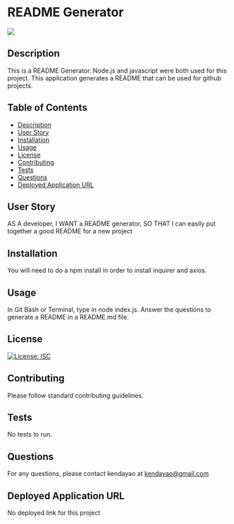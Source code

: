 
# README Generator



![](https://avatars3.githubusercontent.com/u/62568395?v=4)

## Description


This is a README Generator. Node.js and javascript were both used for this project. This application generates a README that can be used for github projects.


## Table of Contents

* [Description](#description)
* [User Story](#user-story)
* [Installation](#installation)
* [Usage](#usage)
* [License](#license)
* [Contributing](#contributing)
* [Tests](#tests)
* [Questions](#questions)
* [Deployed Application URL](#deployed-application-URL)



## User Story


AS A developer, I WANT a README generator, SO THAT I can easily put together a good README for a new project


## Installation


You will need to do a npm install in order to install inquirer and axios.


## Usage


In Git Bash or Terminal, type in node index.js. Answer the questions to generate a README in a README.md file.


## License


[![License: ISC](https://img.shields.io/badge/License-ISC-blue.svg)](https://opensource.org/licenses/ISC)


## Contributing


Please follow standard contributing guidelines.


## Tests


No tests to run.


## Questions


For any questions, please contact kendayao at kendayao@gmail.com

## Deployed Application URL


No deployed link for this project
